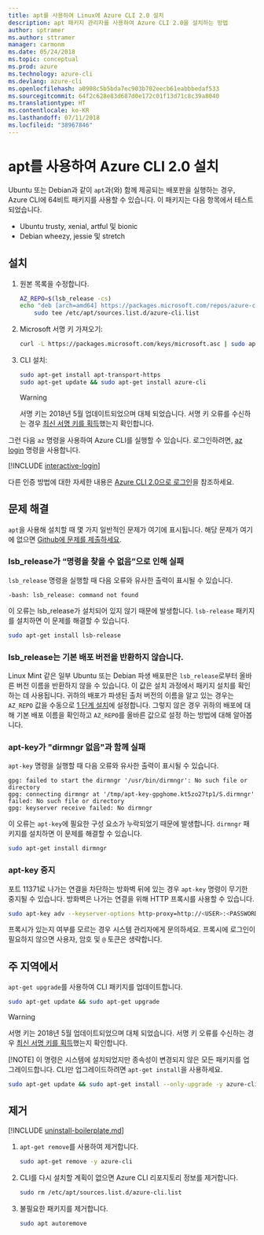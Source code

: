 ```yaml
---
title: apt를 사용하여 Linux에 Azure CLI 2.0 설치
description: apt 패키지 관리자를 사용하여 Azure CLI 2.0을 설치하는 방법
author: sptramer
ms.author: sttramer
manager: carmonm
ms.date: 05/24/2018
ms.topic: conceptual
ms.prod: azure
ms.technology: azure-cli
ms.devlang: azure-cli
ms.openlocfilehash: a0908c5b5bda7ec903b702eecb61eabbbedaf533
ms.sourcegitcommit: 64f2c628e83d687d0e172c01f13d71c8c39a8040
ms.translationtype: HT
ms.contentlocale: ko-KR
ms.lasthandoff: 07/11/2018
ms.locfileid: "38967846"
---
```

# <a name="install-azure-cli-20-with-apt"></a>apt를 사용하여 Azure CLI 2.0 설치

Ubuntu 또는 Debian과 같이 `apt`과(와) 함께 제공되는 배포판을 실행하는 경우, Azure CLI에 64비트 패키지를 사용할 수 있습니다. 이 패키지는 다음 항목에서 테스트되었습니다.

* Ubuntu trusty, xenial, artful 및 bionic
* Debian wheezy, jessie 및 stretch

## <a name="install"></a>설치

1. <div id="install-step-1"/>원본 목록을 수정합니다.

    ```bash
    AZ_REPO=$(lsb_release -cs)
    echo "deb [arch=amd64] https://packages.microsoft.com/repos/azure-cli/ $AZ_REPO main" | \
        sudo tee /etc/apt/sources.list.d/azure-cli.list
    ```

2. <div id="signingKey"/>Microsoft 서명 키 가져오기:

   ```bash
   curl -L https://packages.microsoft.com/keys/microsoft.asc | sudo apt-key add -
   ```

3. CLI 설치:

   ```bash
   sudo apt-get install apt-transport-https
   sudo apt-get update && sudo apt-get install azure-cli
   ```

   > [!WARNING]
   > 서명 키는 2018년 5월 업데이트되었으며 대체 되었습니다. 서명 키 오류를 수신하는 경우 [최신 서명 키를 획득](#signingKey)했는지 확인합니다.

그런 다음 `az` 명령을 사용하여 Azure CLI를 실행할 수 있습니다. 로그인하려면, [az login](/cli/azure/reference-index#az-login) 명령을 사용합니다.

[!INCLUDE [interactive-login](includes/interactive-login.md)]

다른 인증 방법에 대한 자세한 내용은 [Azure CLI 2.0으로 로그인](authenticate-azure-cli.md)을 참조하세요.

## <a name="troubleshooting"></a>문제 해결

`apt`을 사용해 설치할 때 몇 가지 일반적인 문제가 여기에 표시됩니다. 해당 문제가 여기에 없으면 [Github에 문제를 제출하세요](https://github.com/Azure/azure-cli/issues).

### <a name="lsbrelease-fails-with-command-not-found"></a>lsb_release가 “명령을 찾을 수 없음”으로 인해 실패

`lsb_release` 명령을 실행할 때 다음 오류와 유사한 출력이 표시될 수 있습니다.

```output
-bash: lsb_release: command not found
```

이 오류는 lsb_release가 설치되어 있지 않기 때문에 발생합니다. `lsb-release` 패키지를 설치하면 이 문제를 해결할 수 있습니다.

```bash
sudo apt-get install lsb-release
```

### <a name="lsbrelease-does-not-return-the-base-distribution-version"></a>lsb_release는 기본 배포 버전을 반환하지 않습니다.

Linux Mint 같은 일부 Ubuntu 또는 Debian 파생 배포판은 `lsb_release`로부터 올바른 버전 이름을 반환하지 않을 수 있습니다. 이 값은 설치 과정에서 패키지 설치를 확인하는 데 사용됩니다. 귀하의 배포가 파생된 출처 버전의 이름을 알고 있는 경우는 `AZ_REPO` 값을 수동으로 [1 단계 설치](#install-step-1)에 설정합니다. 그렇지 않은 경우 귀하의 배포에 대해 기본 배포 이름을 확인하고 `AZ_REPO`를 올바른 값으로 설정 하는 방법에 대해 알아봅니다.

### <a name="apt-key-fails-with-no-dirmngr"></a>apt-key가 "dirmngr 없음"과 함께 실패

`apt-key` 명령을 실행할 때 다음 오류와 유사한 출력이 표시될 수 있습니다.

```output
gpg: failed to start the dirmngr '/usr/bin/dirmngr': No such file or directory
gpg: connecting dirmngr at '/tmp/apt-key-gpghome.kt5zo27tp1/S.dirmngr' failed: No such file or directory
gpg: keyserver receive failed: No dirmngr
```

이 오류는 `apt-key`에 필요한 구성 요소가 누락되었기 때문에 발생합니다. `dirmngr` 패키지를 설치하면 이 문제를 해결할 수 있습니다.

```bash
sudo apt-get install dirmngr
```

### <a name="apt-key-hangs"></a>apt-key 중지

포트 11371로 나가는 연결을 차단하는 방화벽 뒤에 있는 경우 `apt-key` 명령이 무기한 중지될 수 있습니다. 방화벽은 나가는 연결을 위해 HTTP 프록시를 사용할 수 있습니다.

```bash
sudo apt-key adv --keyserver-options http-proxy=http://<USER>:<PASSWORD>@<PROXY-HOST>:<PROXY-PORT>/ --keyserver packages.microsoft.com --recv-keys 52E16F86FEE04B979B07E28DB02C46DF417A0893
```

프록시가 있는지 여부를 모르는 경우 시스템 관리자에게 문의하세요. 프록시에 로그인이 필요하지 않으면 사용자, 암호 및 `@` 토큰은 생략합니다.

## <a name="update"></a>주 지역에서

`apt-get upgrade`를 사용하여 CLI 패키지를 업데이트합니다.

   ```bash
   sudo apt-get update && sudo apt-get upgrade
   ```

> [!WARNING]
> 서명 키는 2018년 5월 업데이트되었으며 대체 되었습니다. 서명 키 오류를 수신하는 경우 [최신 서명 키를 획득](#signingKey)했는지 확인합니다.
>
> [!NOTE]
> 이 명령은 시스템에 설치되었지만 종속성이 변경되지 않은 모든 패키지를 업그레이드합니다.
> CLI만 업그레이드하려면 `apt-get install`을 사용하세요.
> ```bash
> sudo apt-get update && sudo apt-get install --only-upgrade -y azure-cli
> ```

## <a name="uninstall"></a>제거

[!INCLUDE [uninstall-boilerplate.md](includes/uninstall-boilerplate.md)]

1. `apt-get remove`를 사용하여 제거합니다.

    ```bash
    sudo apt-get remove -y azure-cli
    ```

2. CLI를 다시 설치할 계획이 없으면 Azure CLI 리포지토리 정보를 제거합니다.

   ```bash
   sudo rm /etc/apt/sources.list.d/azure-cli.list
   ```

3. 불필요한 패키지를 제거합니다.

   ```bash
   sudo apt autoremove
   ```
